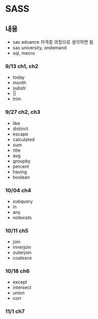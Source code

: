 # SASS
## 내용

- sas advance 자격증 과정으로 생각하면 됨
- sas university, ondemand
- sql, mecro

### 9/13 ch1, ch2
- today
- month
- substr
- ||
- trim
### 9/27 ch2, ch3
- like
- distinct
- escape
- calculated
- sum
- title
- avg
- groupby
- percent
- having
- boolean
### 10/04 ch4
- subquery
- in
- any
- notexists
### 10/11 ch5
- join
- innerjoin
- outerjoin
- coalesce
### 10/18 ch6
- except
- intersect
- union
- corr
### 11/1 ch7

